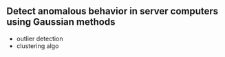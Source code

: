## Detect anomalous behavior in server computers using Gaussian methods
- outlier detection 
- clustering algo



